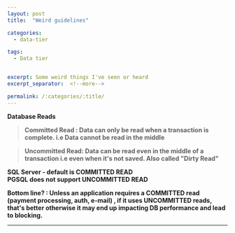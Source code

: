 ```yaml
---
layout: post
title:  "Weird guidelines"

categories:
  - data-tier

tags:
  - Data tier


excerpt: Some weird things I've seen or heard
excerpt_separator:  <!--more-->

permalink: /:categories/:title/
---
```


<b>Database Reads<b>
> Committed Read : Data can only be read when a transaction is complete. i.e Data cannot be read in the middle

> Uncommitted Read: Data can be read even in the middle of a transaction i.e even when it's not saved. Also called "Dirty Read"  

<b>SQL Server</b> - default is COMMITTED READ<br>
<b>PGSQL</b> does not support UNCOMMITTED READ

Bottom line? : Unless an application requires a COMMITTED read (payment processing, auth, e-mail) , if it uses UNCOMMITTED reads, that's better otherwise it may end up impacting DB performance and lead to blocking.


---
